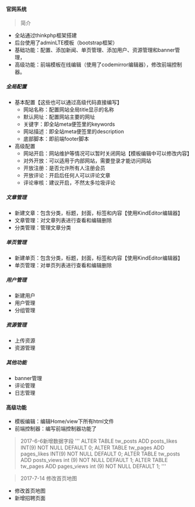 #### 官网系统

> 简介

* 全站通过thinkphp框架搭建
* 后台使用了adminLTE模板（bootstrap框架）
* 基础功能：配置、添加新闻、单页管理、添加用户、资源管理和banner管理，
* 高级功能：前端模板在线编辑（使用了codemirror编辑器），修改前端控制器。

##### 全局配置

* 基本配置【这些也可以通过高级代码直接编写】
    * 网站名称：配置网站全局title显示的名称
    * 默认网址：配置网站主要的网址
    * 关键字：即全站meta便签里的keywords
    * 网站描述：即全站meta便签里的description
    * 底部脚本：即前端footer脚本
* 高级配置
    * 网站开启：网站维护等情况可以暂时关闭网站【模板编辑中可以修改内容】
    * 对外开放：可以适用于内部网站，需要登录才能访问网站
    * 开放注册：是否允许所有人注册会员
    * 开放评论：开启后任何人可以评论文章
    * 评论审核：建议开启，不然太多垃圾评论 

##### 文章管理

* 新建文章：包含分类，标题，封面，标签和内容【使用KindEditor编辑器】
* 文章管理：对文章列表进行查看和编辑删除
* 分类管理：管理文章分类

##### 单页管理

* 新建单页：包含分类，标题，封面，标签和内容【使用KindEditor编辑器】
* 单页管理：对单页列表进行查看和编辑删除

##### 用户管理

* 新建用户
* 用户管理
* 分组管理

##### 资源管理

* 上传资源
* 资源管理

##### 其他功能

* banner管理
* 评论管理
* 日志管理

#### 高级功能
* 模板编辑：编辑Home/view下所有html文件
* 前端控制器：编写前端控制器功能了

> 2017-6-6新增数据字段
'''
ALTER TABLE tw_posts ADD posts_likes INT(9) NOT NULL DEFAULT 0;
ALTER TABLE tw_pages ADD pages_likes INT(9) NOT NULL DEFAULT 0;
ALTER TABLE tw_posts ADD posts_views int (9) NOT NULL DEFAULT 1;
ALTER TABLE tw_pages ADD pages_views int (9) NOT NULL DEFAULT 1;
'''


> 2017-7-14 修改首页地图
* 修改首页地图
* 新增招聘页面

